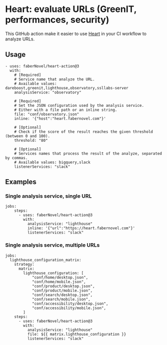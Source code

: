 # Heart: evaluate URLs (GreenIT, performances, security)

This GitHub action make it easier to use [Heart](https://heart.fabernovel.com) in your CI workflow to analyze URLs.

## Usage

```
- uses: faberNovel/heart-action@3
  with:
    # [Required]
    # Service name that analyze the URL.
    # Available values: dareboost,greenit,lighthouse,observatory,ssllabs-server
    analysisService: "observatory"

    # [Required]
    # Set the JSON configuration used by the analysis service.
    # Either with a file path or an inline string.
    file: "conf/observatory.json"
    inline: '{"host":"heart.fabernovel.com"}'

    # [Optional]
    # Check if the score of the result reaches the given threshold (between 0 and 100).
    threshold: "80"

    # [Optional]
    # Services names that process the result of the analyze, separated by commas.
    # Available values: bigquery,slack
    listenerServices: "slack"
```

## Examples

### Single analysis service, single URL

```
jobs:
    steps:
      - uses: faberNovel/heart-action@3
        with:
          analysisService: "lighthouse"
          inline: '{"url":"https://heart.fabernovel.com"}'
          listenerServices: "slack"

```

### Single analysis service, multiple URLs

```
jobs:
  lighthouse_configuration_matrix:
    strategy:
      matrix:
        lighthouse_configuration: [
            "conf/home/desktop.json",
            "conf/home/mobile.json",
            "conf/product/desktop.json",
            "conf/product/mobile.json",
            "conf/search/desktop.json",
            "conf/search/mobile.json",
            "conf/accessibility/desktop.json",
            "conf/accessibility/mobile.json",
        ]
    steps:
      - uses: faberNovel/heart-action@3
        with:
          analysisService: "lighthouse"
          file: ${{ matrix.lighthouse_configuration }}
          listenerServices: "slack"

```